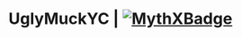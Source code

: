 # UglyMuckYC | [![MythXBadge](https://badgen.net/https/api.mythx.io/v1/projects/be89eb7d-2486-41b9-a048-850020016dbe/badge/data?cache=300&icon=https://raw.githubusercontent.com/ConsenSys/mythx-github-badge/main/logo_white.svg)](https://docs.mythx.io/dashboard/github-badges)
